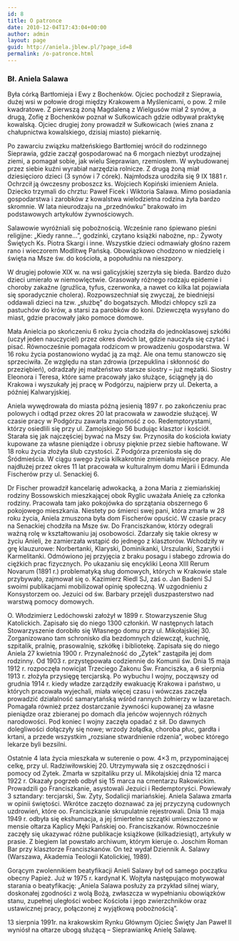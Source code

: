 ```yaml
---
id: 8
title: O patronce
date: 2010-12-04T17:43:04+00:00
author: admin
layout: page
guid: http://aniela.jblew.pl/?page_id=8
permalink: /o-patronce.html
---
```


### Bł. Aniela Salawa

Była córką Bartłomieja i Ewy z Bochenków. Ojciec pochodził z Sieprawia, dużej wsi w połowie drogi między Krakowem a Myślenicami, o pow. 2 mile kwadratowe. Z pierwszą żoną Magdaleną z Wielgusów miał 2 synów, a drugą, Zofię z Bochenków poznał w Sułkowicach gdzie odbywał praktykę kowalską. Ojciec drugiej żony prowadził w Sułkowicach (wieś znana z chałupnictwa kowalskiego, dzisiaj miasto) piekarnię.

Po zawarciu związku małżeńskiego Bartłomiej wrócił do rodzinnego Sieprawia, gdzie zaczął gospodarować na 6 morgach niezbyt urodzajnej ziemi, a pomagał sobie, jak wielu Sieprawian, rzemiosłem. W wybudowanej przez siebie kuźni wyrabiał narzędzia rolnicze. Z drugą żoną miał dziesięcioro dzieci (3 synów i 7 córek). Najmłodsza urodziła się 9 IX 1881 r. Ochrzcił ją ówczesny proboszcz ks. Wojciech Kopiński imieniem Aniela. Dziecko trzymali do chrztu: Paweł Ficek i Wiktoria Salawa. Mimo posiadania gospodarstwa i zarobków z kowalstwa wielodzietna rodzina żyła bardzo skromnie. W lata nieurodzaju na &#8222;przednówku&#8221; brakowało im podstawowych artykułów żywnościowych.

Salawowie wyróżniali się pobożnością. Wcześnie rano śpiewano pieśni religijne: &#8222;Kiedy ranne&#8230;&#8221;, godzinki, czytano książki nabożne, np.: Żywoty Świętych Ks. Piotra Skargi i inne. Wszystkie dzieci odmawiały głośno razem rano i wieczorem Modlitwę Pańską. Obowiązkowo chodzono w niedzielę i święta na Msze św. do kościoła, a popołudniu na nieszpory.

W drugiej połowie XIX w. na wsi galicyjskiej szerzyła się bieda. Bardzo dużo dzieci umierało w niemowlęctwie. Grasowały różnego rodzaju epidemie i choroby zakaźne (gruźlica, tyfus, czerwonka, a nawet co kilka lat pojawiała się sporadycznie cholera). Rozpowszechniał się zwyczaj, że biedniejsi oddawali dzieci na tzw. &#8222;służbę&#8221; do bogatszych. Młodzi chłopcy szli za pastuchów do krów, a starsi za parobków do koni. Dziewczęta wysyłano do miast, gdzie pracowały jako pomoce domowe.

Mała Anielcia po skończeniu 6 roku życia chodziła do jednoklasowej szkółki (uczył jeden nauczyciel) przez okres dwóch lat, gdzie nauczyła się czytać i pisać. Równocześnie pomagała rodzicom w prowadzeniu gospodarstwa. W 16 roku życia postanowiono wydać ją za mąż. Ale ona temu stanowczo się sprzeciwiła. Ze względu na stan zdrowia (przepuklina i skłonność do przeziębień), odradzały jej małżeństwo starsze siostry &#8211; już mężatki. Siostry Eleonora i Teresa, które same pracowały jako służące, ściągnęły ją do Krakowa i wyszukały jej pracę w Podgórzu, najpierw przy ul. Dekerta, a później Kalwaryjskiej.

Aniela wywędrowała do miasta późną jesienią 1897 r. po zakończeniu prac polowych i odtąd przez okres 20 lat pracowała w zawodzie służącej. W czasie pracy w Podgórzu zawarła znajomość z oo. Redemptorystami, którzy osiedlili się przy ul. Zamojskiego 56 budując klasztor i kościół. Starała się jak najczęściej bywać na Mszy św. Przynosiła do kościoła kwiaty kupowane za własne pieniądze i obrusy pięknie przez siebie haftowane. W 18 roku życia złożyła ślub czystości. Z Podgórza przeniosła się do Śródmieścia. W ciągu swego życia kilkakrotnie zmieniała miejsce pracy. Ale najdłużej przez okres 11 lat pracowała w kulturalnym domu Marii i Edmunda Fischerów przy ul. Senackiej 6.

Dr Fischer prowadził kancelarię adwokacką, a żona Maria z ziemiańskiej rodziny Bossowskich mieszkającej obok Ryglic uważała Anielę za członka rodziny. Pracowała tam jako pokojówka do sprzątania obszernego 6 pokojowego mieszkania. Niestety po śmierci swej pani, która zmarła w 28 roku życia, Aniela zmuszona była dom Fischerów opuścić. W czasie pracy na Senackiej chodziła na Msze św. Do Franciszkanów, którzy odegrali ważną rolę w kształtowaniu jaj osobowości. Zdarzały się takie okresy w życiu Anieli, że zamierzała wstąpić do jednego z klasztorów. Wchodziły w grę klauzurowe: Norbertanki, Klaryski, Dominikanki, Urszulanki, Szarytki i Karmelitanki. Odmówiono jej przyjęcia z braku posagu i słabego zdrowia do ciężkich prac fizycznych. Po ukazaniu się encykliki Leona XIII Rerum Novarum (1891 r.) problematyką sług domowych, których w Krakowie stale przybywało, zajmował się o. Kazimierz Riedl SJ, zaś o. Jan Badeni SJ swoimi publikacjami mobilizował opinię społeczną. W uzgodnieniu z Konsystorzem oo. Jezuici od św. Barbary przejęli duszpasterstwo nad warstwą pomocy domowych.

O. Włodzimierz Ledóchowski założył w 1899 r. Stowarzyszenie Sług Katolickich. Zapisało się do niego 1300 członkiń. W następnych latach Stowarzyszenie dorobiło się Własnego domu przy ul. Mikołajskiej 30. Zorganizowano tam schronisko dla bezdomnych dziewcząt, kuchnię, szpitalik, pralnię, prasowalnię, szkółkę i bibliotekę. Zapisała się do niego Aniela 27 kwietnia 1900 r. Przynależność do &#8222;Zytek&#8221; zastąpiła jej dom rodzinny. Od 1903 r. przystępowała codziennie do Komunii św. Dnia 15 maja 1912 r. rozpoczęła nowicjat Trzeciego Zakonu Św. Franciszka, a 6 sierpnia 1913 r. złożyła przysięgę tercjarską. Po wybuchu I wojny, począwszy od grudnia 1914 r. kiedy władze zarządziły ewakuację Krakowa i państwo, u których pracowała wyjechali, miała więcej czasu i wówczas zaczęła prowadzić działalność samarytańską wśród rannych żołnierzy w lazaretach. Pomagała również przez dostarczanie żywności kupowanej za własne pieniądze oraz zbieranej po domach dla jeńców wojennych różnych narodowości. Pod koniec I wojny zaczęła opadać z sił. Do dawnych dolegliwości dołączyły się nowe; wrzody żołądka, choroba płuc, gardła i krtani, a przede wszystkim &#8222;rozsiane stwardnienie rdzenia&#8221;, wobec którego lekarze byli bezsilni.

Ostatnie 4 lata życia mieszkała w suterenie o pow. 4&#215;3 m, przypominającej celkę, przy ul. Radziwiłowskiej 20. Utrzymywała się z oszczędności i pomocy od Zytek. Zmarła w szpitaliku przy ul. Mikołajskiej dnia 12 marca 1922 r. Okazały pogrzeb odbył się 15 marca na cmentarzu Rakowickim. Prowadzili go Franciszkanie, asystowali Jezuici i Redemptoryści. Powiewały 3 sztandary: tercjarski, Św. Zyty, Sodalicji mariańskiej. Aniela Salawa zmarła w opinii świętości. Wkrótce zaczęto doznawać za jej przyczyną cudownych uzdrowień, które oo. Franciszkanie skrupulatnie rejestrowali. Dnia 13 maja 1949 r. odbyła się ekshumacja, a jej śmiertelne szczątki umieszczono w mensie ołtarza Kaplicy Męki Pańskiej oo. Franciszkanów. Równocześnie zaczęły się ukazywać różne publikacje książkowe (kilkadziesiąt), artykuły w prasie. Z biegiem lat powstało archiwum, którym kieruje o. Joschim Roman Bar przy klasztorze Franciszkanów. On też wydał Dziennik A. Salawy (Warszawa, Akademia Teologii Katolickiej, 1989).

Gorącym zwolennikiem beatyfikacji Anieli Salawy był od samego początku obecny Papież. Już w 1975 r. kardynał K. Wojtyła następująco motywował starania o beatyfikację: &#8222;Aniela Salawa posłuży za przykład silnej wiary, doskonałej zgodności z wolą Bożą, zwłaszcza w wypełnianiu obowiązków stanu, zupełnej uległości wobec Kościoła i jego zwierzchników oraz ustawicznej pracy, połączonej z wyjątkową pobożnością&#8221;.

13 sierpnia 1991r. na krakowskim Rynku Głównym Ojciec Święty Jan Paweł II wyniósł na ołtarze ubogą służącą &#8211; Sieprawiankę Anielę Salawę.
